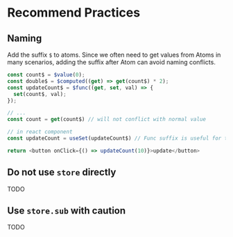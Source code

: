 # Recommend Practices

## Naming

Add the suffix `$` to atoms. Since we often need to get values from Atoms in many scenarios, adding the suffix after Atom can avoid naming conflicts.

```typescript
const count$ = $value(0);
const double$ = $computed((get) => get(count$) * 2);
const updateCount$ = $func((get, set, val) => {
  set(count$, val);
});

// ...
const count = get(count$) // will not conflict with normal value

// in react component
const updateCount = useSet(updateCount$) // Func suffix is useful for this

return <button onClick={() => updateCount(10)}>update</button>
```

## Do not use `store` directly

TODO

## Use `store.sub` with caution

TODO
